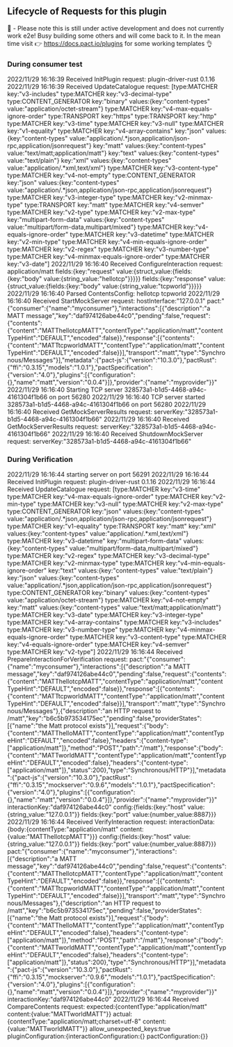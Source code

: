 


## Lifecycle of Requests for this plugin

🚧 - Please note this is still under active development and does not currently work e2e! Busy building some others and will come back to it. In the mean time visit 👉 https://docs.pact.io/plugins for some working templates 👌


### During consumer test

2022/11/29 16:16:39 Received InitPlugin request: plugin-driver-rust 0.1.16
2022/11/29 16:16:39 Received UpdateCatalogue request: [type:MATCHER key:"v3-includes" type:MATCHER key:"v3-decimal-type" type:CONTENT_GENERATOR key:"binary" values:{key:"content-types" value:"application/octet-stream"} type:MATCHER key:"v4-max-equals-ignore-order" type:TRANSPORT key:"https" type:TRANSPORT key:"http" type:MATCHER key:"v3-time" type:MATCHER key:"v3-null" type:MATCHER key:"v1-equality" type:MATCHER key:"v4-array-contains" key:"json" values:{key:"content-types" value:"application/.*json,application/json-rpc,application/jsonrequest"} key:"matt" values:{key:"content-types" value:"text/matt;application/matt"} key:"text" values:{key:"content-types" value:"text/plain"} key:"xml" values:{key:"content-types" value:"application/.*xml,text/xml"} type:MATCHER key:"v3-content-type" type:MATCHER key:"v4-not-empty" type:CONTENT_GENERATOR key:"json" values:{key:"content-types" value:"application/.*json,application/json-rpc,application/jsonrequest"} type:MATCHER key:"v3-integer-type" type:MATCHER key:"v2-minmax-type" type:TRANSPORT key:"matt" type:MATCHER key:"v4-semver" type:MATCHER key:"v2-type" type:MATCHER key:"v2-max-type" key:"multipart-form-data" values:{key:"content-types" value:"multipart/form-data,multipart/mixed"} type:MATCHER key:"v4-equals-ignore-order" type:MATCHER key:"v3-datetime" type:MATCHER key:"v2-min-type" type:MATCHER key:"v4-min-equals-ignore-order" type:MATCHER key:"v2-regex" type:MATCHER key:"v3-number-type" type:MATCHER key:"v4-minmax-equals-ignore-order" type:MATCHER key:"v3-date"]
2022/11/29 16:16:40 Received ConfigureInteraction request: application/matt fields:{key:"request" value:{struct_value:{fields:{key:"body" value:{string_value:"hellotcp"}}}}} fields:{key:"response" value:{struct_value:{fields:{key:"body" value:{string_value:"tcpworld"}}}}}
2022/11/29 16:16:40 Parsed ContentsConfig: hellotcp tcpworld <nil>
2022/11/29 16:16:40 Received StartMockServer request: hostInterface:"127.0.0.1" pact:"{\"consumer\":{\"name\":\"myconsumer\"},\"interactions\":[{\"description\":\"a MATT message\",\"key\":\"daf974126abe44c0\",\"pending\":false,\"request\":{\"contents\":{\"content\":\"MATThellotcpMATT\",\"contentType\":\"application/matt\",\"contentTypeHint\":\"DEFAULT\",\"encoded\":false}},\"response\":[{\"contents\":{\"content\":\"MATTtcpworldMATT\",\"contentType\":\"application/matt\",\"contentTypeHint\":\"DEFAULT\",\"encoded\":false}}],\"transport\":\"matt\",\"type\":\"Synchronous/Messages\"}],\"metadata\":{\"pact-js\":{\"version\":\"10.3.0\"},\"pactRust\":{\"ffi\":\"0.3.15\",\"models\":\"1.0.1\"},\"pactSpecification\":{\"version\":\"4.0\"},\"plugins\":[{\"configuration\":{},\"name\":\"matt\",\"version\":\"0.0.4\"}]},\"provider\":{\"name\":\"myprovider\"}}"
2022/11/29 16:16:40 Starting TCP server 328573a1-b1d5-4468-a94c-4161304f1b66 on port 56280
2022/11/29 16:16:40 TCP server started 328573a1-b1d5-4468-a94c-4161304f1b66 on port 56280
2022/11/29 16:16:40 Received GetMockServerResults request: serverKey:"328573a1-b1d5-4468-a94c-4161304f1b66"
2022/11/29 16:16:40 Received GetMockServerResults request: serverKey:"328573a1-b1d5-4468-a94c-4161304f1b66"
2022/11/29 16:16:40 Received ShutdownMockServer request: serverKey:"328573a1-b1d5-4468-a94c-4161304f1b66"

### During Verification

2022/11/29 16:16:44 starting server on port 56291
2022/11/29 16:16:44 Received InitPlugin request: plugin-driver-rust 0.1.16
2022/11/29 16:16:44 Received UpdateCatalogue request: [type:MATCHER key:"v3-time" type:MATCHER key:"v4-max-equals-ignore-order" type:MATCHER key:"v2-min-type" type:MATCHER key:"v3-null" type:MATCHER key:"v2-max-type" type:CONTENT_GENERATOR key:"json" values:{key:"content-types" value:"application/.*json,application/json-rpc,application/jsonrequest"} type:MATCHER key:"v1-equality" type:TRANSPORT key:"matt" key:"xml" values:{key:"content-types" value:"application/.*xml,text/xml"} type:MATCHER key:"v3-datetime" key:"multipart-form-data" values:{key:"content-types" value:"multipart/form-data,multipart/mixed"} type:MATCHER key:"v2-regex" type:MATCHER key:"v3-decimal-type" type:MATCHER key:"v2-minmax-type" type:MATCHER key:"v4-min-equals-ignore-order" key:"text" values:{key:"content-types" value:"text/plain"} key:"json" values:{key:"content-types" value:"application/.*json,application/json-rpc,application/jsonrequest"} type:CONTENT_GENERATOR key:"binary" values:{key:"content-types" value:"application/octet-stream"} type:MATCHER key:"v4-not-empty" key:"matt" values:{key:"content-types" value:"text/matt;application/matt"} type:MATCHER key:"v3-date" type:MATCHER key:"v3-integer-type" type:MATCHER key:"v4-array-contains" type:MATCHER key:"v3-includes" type:MATCHER key:"v3-number-type" type:MATCHER key:"v4-minmax-equals-ignore-order" type:MATCHER key:"v3-content-type" type:MATCHER key:"v4-equals-ignore-order" type:MATCHER key:"v4-semver" type:MATCHER key:"v2-type"]
2022/11/29 16:16:44 Received PrepareInteractionForVerification request: pact:"{\"consumer\":{\"name\":\"myconsumer\"},\"interactions\":[{\"description\":\"a MATT message\",\"key\":\"daf974126abe44c0\",\"pending\":false,\"request\":{\"contents\":{\"content\":\"MATThellotcpMATT\",\"contentType\":\"application/matt\",\"contentTypeHint\":\"DEFAULT\",\"encoded\":false}},\"response\":[{\"contents\":{\"content\":\"MATTtcpworldMATT\",\"contentType\":\"application/matt\",\"contentTypeHint\":\"DEFAULT\",\"encoded\":false}}],\"transport\":\"matt\",\"type\":\"Synchronous/Messages\"},{\"description\":\"an HTTP request to /matt\",\"key\":\"b6c5b973534175ec\",\"pending\":false,\"providerStates\":[{\"name\":\"the Matt protocol exists\"}],\"request\":{\"body\":{\"content\":\"MATThelloMATT\",\"contentType\":\"application/matt\",\"contentTypeHint\":\"DEFAULT\",\"encoded\":false},\"headers\":{\"content-type\":[\"application/matt\"]},\"method\":\"POST\",\"path\":\"/matt\"},\"response\":{\"body\":{\"content\":\"MATTworldMATT\",\"contentType\":\"application/matt\",\"contentTypeHint\":\"DEFAULT\",\"encoded\":false},\"headers\":{\"content-type\":[\"application/matt\"]},\"status\":200},\"type\":\"Synchronous/HTTP\"}],\"metadata\":{\"pact-js\":{\"version\":\"10.3.0\"},\"pactRust\":{\"ffi\":\"0.3.15\",\"mockserver\":\"0.9.6\",\"models\":\"1.0.1\"},\"pactSpecification\":{\"version\":\"4.0\"},\"plugins\":[{\"configuration\":{},\"name\":\"matt\",\"version\":\"0.0.4\"}]},\"provider\":{\"name\":\"myprovider\"}}" interactionKey:"daf974126abe44c0" config:{fields:{key:"host" value:{string_value:"127.0.0.1"}} fields:{key:"port" value:{number_value:8887}}}
2022/11/29 16:16:44 Received VerifyInteraction request: interactionData:{body:{contentType:"application/matt" content:{value:"MATThellotcpMATT"}}} config:{fields:{key:"host" value:{string_value:"127.0.0.1"}} fields:{key:"port" value:{number_value:8887}}} pact:"{\"consumer\":{\"name\":\"myconsumer\"},\"interactions\":[{\"description\":\"a MATT message\",\"key\":\"daf974126abe44c0\",\"pending\":false,\"request\":{\"contents\":{\"content\":\"MATThellotcpMATT\",\"contentType\":\"application/matt\",\"contentTypeHint\":\"DEFAULT\",\"encoded\":false}},\"response\":[{\"contents\":{\"content\":\"MATTtcpworldMATT\",\"contentType\":\"application/matt\",\"contentTypeHint\":\"DEFAULT\",\"encoded\":false}}],\"transport\":\"matt\",\"type\":\"Synchronous/Messages\"},{\"description\":\"an HTTP request to /matt\",\"key\":\"b6c5b973534175ec\",\"pending\":false,\"providerStates\":[{\"name\":\"the Matt protocol exists\"}],\"request\":{\"body\":{\"content\":\"MATThelloMATT\",\"contentType\":\"application/matt\",\"contentTypeHint\":\"DEFAULT\",\"encoded\":false},\"headers\":{\"content-type\":[\"application/matt\"]},\"method\":\"POST\",\"path\":\"/matt\"},\"response\":{\"body\":{\"content\":\"MATTworldMATT\",\"contentType\":\"application/matt\",\"contentTypeHint\":\"DEFAULT\",\"encoded\":false},\"headers\":{\"content-type\":[\"application/matt\"]},\"status\":200},\"type\":\"Synchronous/HTTP\"}],\"metadata\":{\"pact-js\":{\"version\":\"10.3.0\"},\"pactRust\":{\"ffi\":\"0.3.15\",\"mockserver\":\"0.9.6\",\"models\":\"1.0.1\"},\"pactSpecification\":{\"version\":\"4.0\"},\"plugins\":[{\"configuration\":{},\"name\":\"matt\",\"version\":\"0.0.4\"}]},\"provider\":{\"name\":\"myprovider\"}}" interactionKey:"daf974126abe44c0"
2022/11/29 16:16:44 Received CompareContents request: expected:{contentType:"application/matt" content:{value:"MATTworldMATT"}} actual:{contentType:"application/matt;charset=utf-8" content:{value:"MATTworldMATT"}} allow_unexpected_keys:true pluginConfiguration:{interactionConfiguration:{} pactConfiguration:{}}
